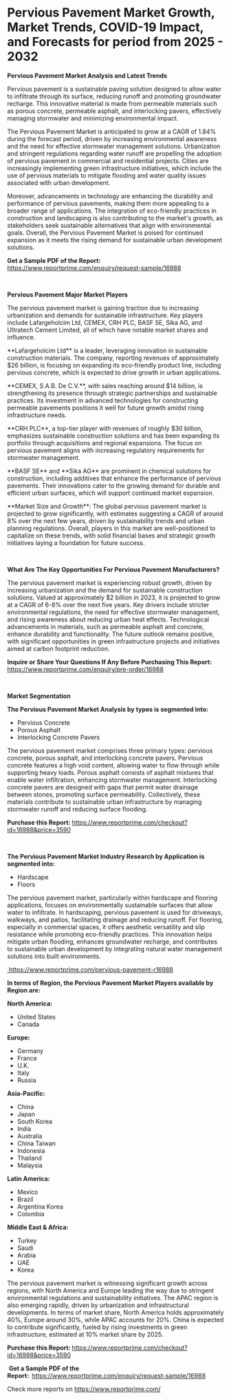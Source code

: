 <p><h1>Pervious Pavement Market Growth, Market Trends, COVID-19 Impact, and Forecasts for period from 2025 - 2032</h1></p><p><strong>Pervious Pavement Market Analysis and Latest Trends</strong></p>
<p><p>Pervious pavement is a sustainable paving solution designed to allow water to infiltrate through its surface, reducing runoff and promoting groundwater recharge. This innovative material is made from permeable materials such as porous concrete, permeable asphalt, and interlocking pavers, effectively managing stormwater and minimizing environmental impact. </p><p>The Pervious Pavement Market is anticipated to grow at a CAGR of 1.84% during the forecast period, driven by increasing environmental awareness and the need for effective stormwater management solutions. Urbanization and stringent regulations regarding water runoff are propelling the adoption of pervious pavement in commercial and residential projects. Cities are increasingly implementing green infrastructure initiatives, which include the use of pervious materials to mitigate flooding and water quality issues associated with urban development. </p><p>Moreover, advancements in technology are enhancing the durability and performance of pervious pavements, making them more appealing to a broader range of applications. The integration of eco-friendly practices in construction and landscaping is also contributing to the market's growth, as stakeholders seek sustainable alternatives that align with environmental goals. Overall, the Pervious Pavement Market is poised for continued expansion as it meets the rising demand for sustainable urban development solutions.</p></p>
<p><strong>Get a Sample PDF of the Report:&nbsp;</strong> <a href="https://www.reportprime.com/enquiry/request-sample/16988?utm_campaign=2642&utm_medium=2&utm_source=Github&utm_content=ia&utm_term=18032025&utm_id=pervious-pavement">https://www.reportprime.com/enquiry/request-sample/16988</a></p>
<p>&nbsp;</p>
<p><strong>Pervious Pavement Major Market Players</strong></p>
<p><p>The pervious pavement market is gaining traction due to increasing urbanization and demands for sustainable infrastructure. Key players include Lafargeholcim Ltd, CEMEX, CRH PLC, BASF SE, Sika AG, and Ultratech Cement Limited, all of which have notable market shares and influence.</p><p>**Lafargeholcim Ltd** is a leader, leveraging innovation in sustainable construction materials. The company, reporting revenues of approximately $26 billion, is focusing on expanding its eco-friendly product line, including pervious concrete, which is expected to drive growth in urban applications.</p><p>**CEMEX, S.A.B. De C.V.**, with sales reaching around $14 billion, is strengthening its presence through strategic partnerships and sustainable practices. Its investment in advanced technologies for constructing permeable pavements positions it well for future growth amidst rising infrastructure needs.</p><p>**CRH PLC**, a top-tier player with revenues of roughly $30 billion, emphasizes sustainable construction solutions and has been expanding its portfolio through acquisitions and regional expansions. The focus on pervious pavement aligns with increasing regulatory requirements for stormwater management.</p><p>**BASF SE** and **Sika AG** are prominent in chemical solutions for construction, including additives that enhance the performance of pervious pavements. Their innovations cater to the growing demand for durable and efficient urban surfaces, which will support continued market expansion.</p><p>**Market Size and Growth**: The global pervious pavement market is projected to grow significantly, with estimates suggesting a CAGR of around 8% over the next few years, driven by sustainability trends and urban planning regulations. Overall, players in this market are well-positioned to capitalize on these trends, with solid financial bases and strategic growth initiatives laying a foundation for future success.</p></p>
<p>&nbsp;</p>
<p><strong>What Are The Key Opportunities For Pervious Pavement Manufacturers?</strong></p>
<p><p>The pervious pavement market is experiencing robust growth, driven by increasing urbanization and the demand for sustainable construction solutions. Valued at approximately $2 billion in 2023, it is projected to grow at a CAGR of 6-8% over the next five years. Key drivers include stricter environmental regulations, the need for effective stormwater management, and rising awareness about reducing urban heat effects. Technological advancements in materials, such as permeable asphalt and concrete, enhance durability and functionality. The future outlook remains positive, with significant opportunities in green infrastructure projects and initiatives aimed at carbon footprint reduction.</p></p>
<p><strong>Inquire or Share Your Questions If Any Before Purchasing This Report:</strong> <a href="https://www.reportprime.com/enquiry/pre-order/16988?utm_campaign=2642&utm_medium=2&utm_source=Github&utm_content=ia&utm_term=18032025&utm_id=pervious-pavement">https://www.reportprime.com/enquiry/pre-order/16988</a></p>
<p>&nbsp;</p>
<p><strong>Market Segmentation</strong></p>
<p><strong>The Pervious Pavement Market Analysis by types is segmented into:</strong></p>
<p><ul><li>Pervious Concrete</li><li>Porous Asphalt</li><li>Interlocking Concrete Pavers</li></ul></p>
<p><p>The pervious pavement market comprises three primary types: pervious concrete, porous asphalt, and interlocking concrete pavers. Pervious concrete features a high void content, allowing water to flow through while supporting heavy loads. Porous asphalt consists of asphalt mixtures that enable water infiltration, enhancing stormwater management. Interlocking concrete pavers are designed with gaps that permit water drainage between stones, promoting surface permeability. Collectively, these materials contribute to sustainable urban infrastructure by managing stormwater runoff and reducing surface flooding.</p></p>
<p><strong>Purchase this Report:&nbsp;</strong><a href="https://www.reportprime.com/checkout?id=16988&price=3590&utm_campaign=2642&utm_medium=2&utm_source=Github&utm_content=ia&utm_term=18032025&utm_id=pervious-pavement">https://www.reportprime.com/checkout?id=16988&price=3590</a></p>
<p>&nbsp;</p>
<p><strong>The Pervious Pavement Market Industry Research by Application is segmented into:</strong></p>
<p><ul><li>Hardscape</li><li>Floors</li></ul></p>
<p><p>The pervious pavement market, particularly within hardscape and flooring applications, focuses on environmentally sustainable surfaces that allow water to infiltrate. In hardscaping, pervious pavement is used for driveways, walkways, and patios, facilitating drainage and reducing runoff. For flooring, especially in commercial spaces, it offers aesthetic versatility and slip resistance while promoting eco-friendly practices. This innovation helps mitigate urban flooding, enhances groundwater recharge, and contributes to sustainable urban development by integrating natural water management solutions into built environments.</p></p>
<p><a href="https://www.reportprime.com/pervious-pavement-r16988?utm_campaign=2642&utm_medium=2&utm_source=Github&utm_content=ia&utm_term=18032025&utm_id=pervious-pavement">&nbsp;https://www.reportprime.com/pervious-pavement-r16988</a></p>
<p><strong>In terms of Region, the Pervious Pavement Market Players available by Region are:</strong></p>
<p>
    <p> <strong> North America: </strong>
        <ul>
            <li>United States</li>
            <li>Canada</li>
        </ul>
        </p> 
    <p> <strong> Europe: </strong>
        <ul>
            <li>Germany</li>
            <li>France</li>
            <li>U.K.</li>
            <li>Italy</li>
            <li>Russia</li>
        </ul>
        </p> 
    <p> <strong> Asia-Pacific: </strong>
        <ul>
            <li>China</li>
            <li>Japan</li>
            <li>South Korea</li>
            <li>India</li>
            <li>Australia</li>
            <li>China Taiwan</li>
            <li>Indonesia</li>
            <li>Thailand</li>
            <li>Malaysia</li>
        </ul>
        </p> 
    <p> <strong> Latin America: </strong>
        <ul>
            <li>Mexico</li>
            <li>Brazil</li>
            <li>Argentina Korea</li>
            <li>Colombia</li>
        </ul>
        </p> 
    <p> <strong> Middle East & Africa: </strong>
        <ul>
            <li>Turkey</li>
            <li>Saudi</li>
            <li>Arabia</li>
            <li>UAE</li>
            <li>Korea</li>
        </ul>
    </p>
    </p>
<p><p>The pervious pavement market is witnessing significant growth across regions, with North America and Europe leading the way due to stringent environmental regulations and sustainability initiatives. The APAC region is also emerging rapidly, driven by urbanization and infrastructural developments. In terms of market share, North America holds approximately 40%, Europe around 30%, while APAC accounts for 20%. China is expected to contribute significantly, fueled by rising investments in green infrastructure, estimated at 10% market share by 2025.</p></p>
<p><strong>Purchase this Report: </strong><a href="https://www.reportprime.com/checkout?id=16988&price=3590&utm_campaign=2642&utm_medium=2&utm_source=Github&utm_content=ia&utm_term=18032025&utm_id=pervious-pavement">https://www.reportprime.com/checkout?id=16988&price=3590</a></p>
<p>&nbsp;<strong>Get a Sample PDF of the Report:&nbsp;&nbsp;</strong><a href="https://www.reportprime.com/enquiry/request-sample/16988?utm_campaign=2642&utm_medium=2&utm_source=Github&utm_content=ia&utm_term=18032025&utm_id=pervious-pavement">https://www.reportprime.com/enquiry/request-sample/16988</a></p>
<p><strong></strong></p>
<p>Check more reports on <a href="https://www.reportprime.com/?utm_campaign=2642&utm_medium=2&utm_source=Github&utm_content=ia&utm_term=18032025&utm_id=pervious-pavement">https://www.reportprime.com/</a></p>